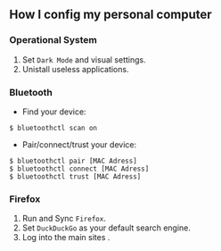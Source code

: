 ## How I config my personal computer

### Operational System
1. Set `Dark Mode` and visual settings.
2. Unistall useless applications.

### Bluetooth
- Find your device:
```
$ bluetoothctl scan on
```
- Pair/connect/trust your device:
```
$ bluetoothctl pair [MAC Adress]
$ bluetoothctl connect [MAC Adress]
$ bluetoothctl trust [MAC Adress]
```

### Firefox
1. Run and Sync `Firefox`.
2. Set `DuckDuckGo` as your default search engine.
3. Log into the main sites .

